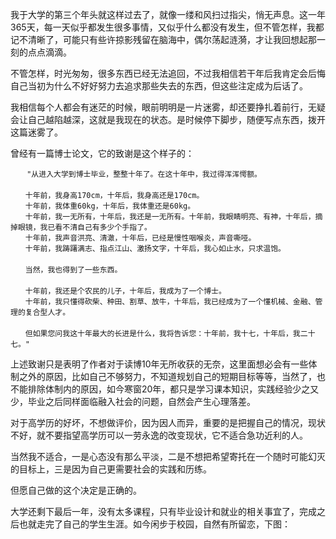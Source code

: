 我于大学的第三个年头就这样过去了，就像一缕和风扫过指尖，悄无声息。这一年365天，每一天似乎都发生很多事情，又似乎什么都没有发生，但不管怎样，我都记不清晰了，可能只有些许掠影残留在脑海中，偶尔荡起涟漪，才让我回想起那一刻的点点滴滴。

不管怎样，时光匆匆，很多东西已经无法追回，不过我相信若干年后我肯定会后悔自己当初为什么不好好努力去追求那些失去的东西，但这些注定成为后话了。

我相信每个人都会有迷茫的时候，眼前明明是一片迷雾，却还要挣扎着前行，无疑会让自己越陷越深，这就是我现在的状态。是时候停下脚步，随便写点东西，拨开这篇迷雾了。

曾经有一篇博士论文，它的致谢是这个样子的：

~~~
　  "从进入大学到博士毕业，整整十年了。在这十年中，我过得浑浑愕额。
　  
　　十年前，我身高170cm，十年后，我身高还是170cm。
　　十年前，我体重60kg，十年后，我体重还是60kg。
　　十年前，我一无所有，十年后，我还是一无所有。十年前，我眼睛明亮、有神，十年后，摘掉眼镜，我已看不清自己有多少个手指了。
　　十年前，我声音洪亮、清澈，十年后，已经是慢性咽喉炎，声音嘶哑。
　　十年前，我踌躇满志、指点江山、激扬文字，十年后，我心如止水，只求温饱。
　　
　　当然，我也得到了一些东西。
　　
　　十年前，我还是个农民的儿子，十年后，我成为了一个博士。
　　十年前，我只懂得砍柴、种田、割草、放牛，十年后，我已经成为了一个懂机械、金融、管理的复合型人才。
　　
　　但如果您问我这十年最大的长进是什么，我将告诉您：十年前，我十七，十年后，我二十七。"
~~~

上述致谢只是表明了作者对于读博10年无所收获的无奈，这里面想必会有一些体制之外的原因，比如自己不够努力，不知道规划自己的短期目标等等，当然了，也不能排除体制内的原因，如今寒窗20年，都只是学习课本知识，实践经验少之又少，毕业之后同样面临融入社会的问题，自然会产生心理落差。

对于高学历的好坏，不想做评价，因为因人而异，重要的是把握自己的情况，现状不好，就不要指望高学历可以一劳永逸的改变现状，它不适合急功近利的人。

当然我不适合，一是心态没有那么平淡，二是不想把希望寄托在一个随时可能幻灭的目标上，三是因为自己更需要社会的实践和历练。

但愿自己做的这个决定是正确的。

大学还剩下最后一年，没有太多课程，只有毕业设计和就业的相关事宜了，完成之后也就走完了自己的学生生涯。如今闲步于校园，自然有所留恋，下图：

